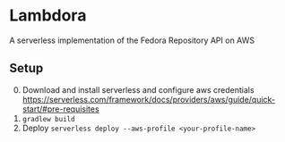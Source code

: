 # Lambdora
A serverless implementation of the Fedora Repository API on AWS 

## Setup
0. Download and install serverless  and configure aws credentials
   https://serverless.com/framework/docs/providers/aws/guide/quick-start/#pre-requisites
0. ``gradlew build``
0. Deploy 
   ``serverless deploy --aws-profile <your-profile-name>``

